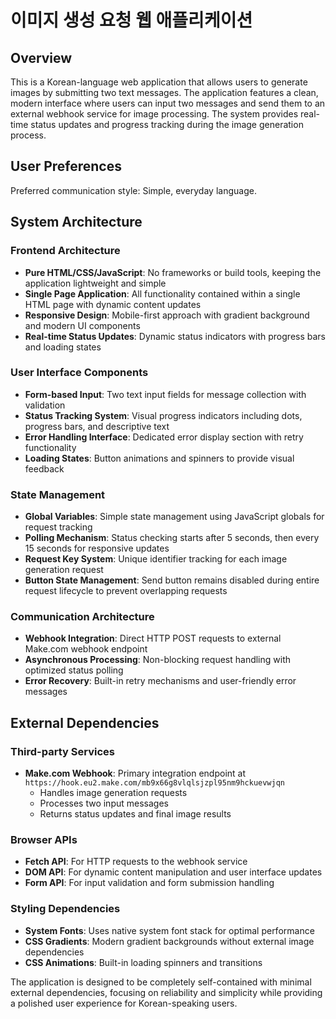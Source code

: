 # 이미지 생성 요청 웹 애플리케이션

## Overview

This is a Korean-language web application that allows users to generate images by submitting two text messages. The application features a clean, modern interface where users can input two messages and send them to an external webhook service for image processing. The system provides real-time status updates and progress tracking during the image generation process.

## User Preferences

Preferred communication style: Simple, everyday language.

## System Architecture

### Frontend Architecture
- **Pure HTML/CSS/JavaScript**: No frameworks or build tools, keeping the application lightweight and simple
- **Single Page Application**: All functionality contained within a single HTML page with dynamic content updates
- **Responsive Design**: Mobile-first approach with gradient background and modern UI components
- **Real-time Status Updates**: Dynamic status indicators with progress bars and loading states

### User Interface Components
- **Form-based Input**: Two text input fields for message collection with validation
- **Status Tracking System**: Visual progress indicators including dots, progress bars, and descriptive text
- **Error Handling Interface**: Dedicated error display section with retry functionality
- **Loading States**: Button animations and spinners to provide visual feedback

### State Management
- **Global Variables**: Simple state management using JavaScript globals for request tracking
- **Polling Mechanism**: Status checking starts after 5 seconds, then every 15 seconds for responsive updates
- **Request Key System**: Unique identifier tracking for each image generation request
- **Button State Management**: Send button remains disabled during entire request lifecycle to prevent overlapping requests

### Communication Architecture
- **Webhook Integration**: Direct HTTP POST requests to external Make.com webhook endpoint
- **Asynchronous Processing**: Non-blocking request handling with optimized status polling
- **Error Recovery**: Built-in retry mechanisms and user-friendly error messages

## External Dependencies

### Third-party Services
- **Make.com Webhook**: Primary integration endpoint at `https://hook.eu2.make.com/mb9x66g8vlqlsjzpl95nm9hckuevwjqn`
  - Handles image generation requests
  - Processes two input messages
  - Returns status updates and final image results

### Browser APIs
- **Fetch API**: For HTTP requests to the webhook service
- **DOM API**: For dynamic content manipulation and user interface updates
- **Form API**: For input validation and form submission handling

### Styling Dependencies
- **System Fonts**: Uses native system font stack for optimal performance
- **CSS Gradients**: Modern gradient backgrounds without external image dependencies
- **CSS Animations**: Built-in loading spinners and transitions

The application is designed to be completely self-contained with minimal external dependencies, focusing on reliability and simplicity while providing a polished user experience for Korean-speaking users.